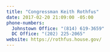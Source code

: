 ```yaml
---
title: "​Congressman Keith Rothfus"
date: 2017-02-20 21:09:00 -05:00
phone-numbers:
  Johnstown Office: "(814) 619-3659"
  DC Office: "(202) 225-2065"
website: https://rothfus.house.gov/
---
```


